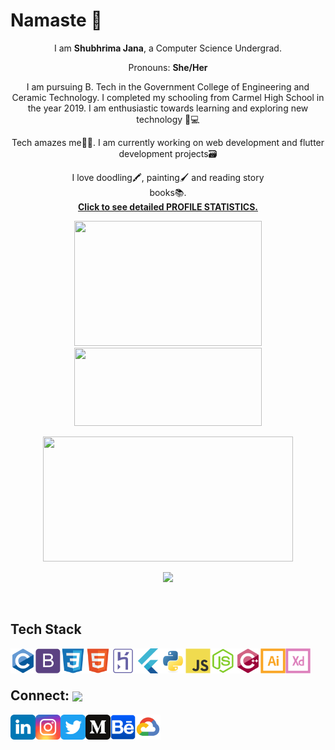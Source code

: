# Namaste 🙏 

<p align="center">I am <strong>Shubhrima Jana</strong>, a Computer Science Undergrad.</p>
 <p align="center">Pronouns: <strong>She/Her</strong></p>
 <p align="center" >I am pursuing B. Tech  in the Government College of Engineering and Ceramic Technology. I completed my schooling from Carmel High School in the year 2019. I am enthusiastic towards learning and exploring new technology 📱💻</p>
<p align="center"> Tech amazes me📳📴. I am currently working on web development and flutter development projects🗃 </p>
<p align="center" style="margin: 0 19%";> I love doodling🖍, painting🖌 and reading story books📚. </p>
<p align="center" style="margin: 0 19%";><a href="https://profile-summary-for-github.com/user/shubhrima"><strong>Click to see detailed PROFILE STATISTICS.</strong></a></p>
<!--<p align="center"><img src="https://activity-graph.herokuapp.com/graph?username=shubhrima&bg_color=000000&color=FFFFFF&line=FFFFFF&point=00FF00"></p>
<br>-->

<p align ="center" width = "45%"> <a href="https://github-readme-stats.vercel.app/api?username=shubhrima"><img src="https://github-readme-stats.vercel.app/api?username=shubhrima&hide=stars&count_private=true&show_icons=true" width="300" height="200"/></a> <a href="https://github-readme-stats.vercel.app/api/top-langs/?username=shubhrima&exclude_repo=quiz"> <img src="https://github-readme-stats.vercel.app/api/top-langs/?username=shubhrima&exclude_repo=quiz&layout=compact&langs_count=6" width="300" height="125"/></a></p>
<p align="center"><a href="https://github-readme-streak-stats.herokuapp.com/?user=shubhrima&theme=dark">
<img src="https://github-readme-streak-stats.herokuapp.com/?user=shubhrima&theme=dark" width="400" height="200"/></a>
</p>
<p align="center"> <a href="https://github-profile-trophy.vercel.app/?username=shubhrima"><img src="https://github-profile-trophy.vercel.app/?username=shubhrima"/></a> </p>

<br>

## Tech Stack
[<img align = "left" width = "40px" height = "40px" src = "https://github.com/devicons/devicon/blob/master/icons/c/c-original.svg"/>]()
[<img align = "left" width = "40px" height = "40px" src = "https://github.com/devicons/devicon/blob/master/icons/bootstrap/bootstrap-plain.svg"/>]()
[<img align = "left" width = "40px" height = "40px" src = "https://github.com/devicons/devicon/blob/master/icons/css3/css3-original.svg"/>]()
[<img align = "left" width = "40px" height = "40px" src = "https://github.com/devicons/devicon/blob/master/icons/html5/html5-original.svg"/>]()
[<img align = "left" width = "40px" height = "40px" src = "https://github.com/devicons/devicon/blob/master/icons/heroku/heroku-original.svg"/>]()
[<img align = "left" width="40px" height="40px" src="https://github.com/devicons/devicon/blob/master/icons/flutter/flutter-original.svg"/>]()
[<img align = "left" width = "40px" height = "40px" src = "https://github.com/devicons/devicon/blob/master/icons/python/python-original.svg"/>]()
[<img align = "left" width = "40px" height = "40px" src = "https://github.com/devicons/devicon/blob/master/icons/javascript/javascript-original.svg"/>]()
[<img align = "left" width="40px" height="40px" src="https://github.com/devicons/devicon/blob/master/icons/nodejs/nodejs-original.svg"/>]()
[<img align = "left" width = "40px" height = "40px" src = "https://github.com/devicons/devicon/blob/master/icons/cplusplus/cplusplus-original.svg"/>]()
[<img align = "left" width = "40px" height = "40px" src = "https://github.com/devicons/devicon/blob/master/icons/illustrator/illustrator-line.svg"/>]()
[<img align = "left" width = "40px" height = "40px" src = "https://github.com/devicons/devicon/blob/master/icons/xd/xd-line.svg"/>]()

<br>
<br>

## Connect: <img align="center" src="https://github.com/TheDudeThatCode/TheDudeThatCode/blob/master/Assets/Handshake.gif" width="79px">
[<img align = "left" width = "40px" height = "40px" src = "https://github.com/edent/SuperTinyIcons/blob/master/images/svg/linkedin.svg">](https://www.linkedin.com/in/shubhrima-jana/)
[<img align = "left" width = "40px" height = "40px" src = "https://github.com/edent/SuperTinyIcons/blob/master/images/svg/instagram.svg">](https://www.instagram.com/_shubhrima_/)
[<img align = "left" width = "40px" height = "40px" src = "https://github.com/edent/SuperTinyIcons/blob/master/images/svg/twitter.svg">](https://twitter.com/Shubhrima2)
[<img align = "left" width = "40px" height = "40px" src = "https://github.com/edent/SuperTinyIcons/blob/master/images/svg/medium.svg">](https://shubhrimajana.medium.com/)
[<img align = "left" width = "40px" height = "40px" src = "https://github.com/devicons/devicon/blob/master/icons/behance/behance-original.svg">](https://www.behance.net/shubhrimajana/)
[<img align = "left" width = "40px" height = "40px" src = "https://github.com/devicons/devicon/blob/master/icons/googlecloud/googlecloud-original.svg"/>](https://google.qwiklabs.com/public_profiles/6097f24d-d683-4a1c-a6d1-48f03e84d735)

<br>
